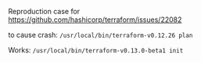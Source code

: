 Reproduction case for https://github.com/hashicorp/terraform/issues/22082

to cause crash:
`/usr/local/bin/terraform-v0.12.26 plan`


Works:
`/usr/local/bin/terraform-v0.13.0-beta1 init`
